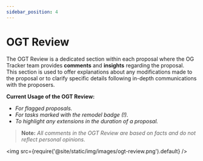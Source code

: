 ```yaml
---
sidebar_position: 4
---
```


# OGT Review 

The OGT Review is a dedicated section within each proposal where the OG Tracker team provides **comments** and **insights** regarding the proposal. <br/>
This section is used to offer explanations about any modifications made to the proposal or to clarify specific details following in-depth communications with the proposers.

**Current Usage of the OGT Review:**
- _For flagged proposals._
- _For tasks marked with the remodel badge (!)._
- _To highlight any extensions in the duration of a proposal._

> **Note:** _All comments in the OGT Review are based on facts and do not reflect personal opinions._

<img src={require('@site/static/img/images/ogt-review.png').default} />